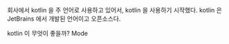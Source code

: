 회사에서 kotlin 을 주 언어로 사용하고 있어서, kotlin 을 사용하기 시작했다. 
kotlin 은 JetBrains 에서 개발된 언어이고 오픈소스다.

kotlin 이 무엇이 좋을까?
Mode
<!--stackedit_data:
eyJoaXN0b3J5IjpbNjU2MTg0MDkxLDczMDk5ODExNl19
-->